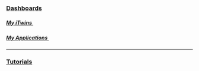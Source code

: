 ### [Dashboards](https://developer.bentley.com/my-apps/)

<h5><a href="https://developer.bentley.com/my-itwins/" target="_blank">My iTwins <img style="height:15px; width:15px;" src="/assets/external-link-symbol.svg" /></a></h5>
<h5><a href="https://developer.bentley.com/my-apps/" target="_blank">My Applications <img style="height:15px; width:15px;" src="/assets/external-link-symbol.svg" /></a></h5>

---

### [Tutorials](../learning/tutorials/index.md)

